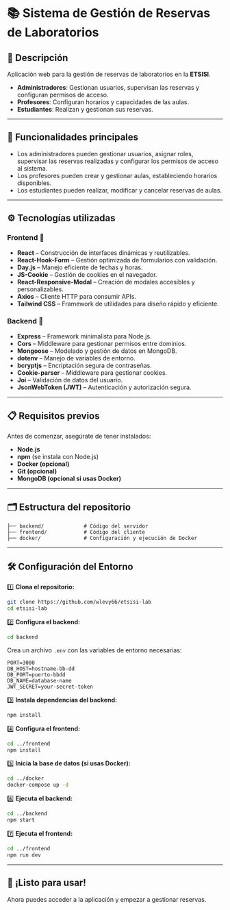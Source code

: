 # 📚 Sistema de Gestión de Reservas de Laboratorios

## 📝 Descripción  
Aplicación web para la gestión de reservas de laboratorios en la **ETSISI**.
- **Administradores**: Gestionan usuarios, supervisan las reservas y configuran permisos de acceso.
- **Profesores**: Configuran horarios y capacidades de las aulas.  
- **Estudiantes**: Realizan y gestionan sus reservas.  

---

## 🎯 Funcionalidades principales
- Los administradores pueden gestionar usuarios, asignar roles, supervisar las reservas realizadas y configurar los permisos de acceso al sistema.  
- Los profesores pueden crear y gestionar aulas, estableciendo horarios disponibles.  
- Los estudiantes pueden realizar, modificar y cancelar reservas de aulas.  

---

## ⚙️ Tecnologías utilizadas  

### **Frontend** 🎨  
- **React** – Construcción de interfaces dinámicas y reutilizables.  
- **React-Hook-Form** – Gestión optimizada de formularios con validación.  
- **Day.js** – Manejo eficiente de fechas y horas.  
- **JS-Cookie** – Gestión de cookies en el navegador.  
- **React-Responsive-Modal** – Creación de modales accesibles y personalizables.  
- **Axios** – Cliente HTTP para consumir APIs.  
- **Tailwind CSS** – Framework de utilidades para diseño rápido y eficiente.  

### **Backend** 🔧  
- **Express** – Framework minimalista para Node.js.  
- **Cors** – Middleware para gestionar permisos entre dominios.  
- **Mongoose** – Modelado y gestión de datos en MongoDB.  
- **dotenv** – Manejo de variables de entorno.  
- **bcryptjs** – Encriptación segura de contraseñas.  
- **Cookie-parser** – Middleware para gestionar cookies.  
- **Joi** – Validación de datos del usuario.  
- **JsonWebToken (JWT)** – Autenticación y autorización segura.  

---

## 📋 Requisitos previos  

Antes de comenzar, asegúrate de tener instalados:  

- **Node.js** 
- **npm** (se instala con Node.js)  
- **Docker (opcional)** 
- **Git (opcional)** 
- **MongoDB (opcional si usas Docker)**

---

## 🗂️ Estructura del repositorio  
```
├── backend/             # Código del servidor
├── frontend/            # Código del cliente
├── docker/              # Configuración y ejecución de Docker
```

---

## 🛠️ Configuración del Entorno  

1️⃣ **Clona el repositorio:**  
```bash
git clone https://github.com/wlevy66/etsisi-lab
cd etsisi-lab
```

2️⃣ **Configura el backend:**  
```bash
cd backend
```
Crea un archivo `.env` con las variables de entorno necesarias:  
```env
PORT=3000
DB_HOST=hostname-bb-dd
DB_PORT=puerto-bbdd
DB_NAME=database-name
JWT_SECRET=your-secret-token
```

3️⃣ **Instala dependencias del backend:**  
```bash
npm install
```

4️⃣ **Configura el frontend:**  
```bash
cd ../frontend
npm install
```

5️⃣ **Inicia la base de datos (si usas Docker):**  
```bash
cd ../docker
docker-compose up -d
```

6️⃣ **Ejecuta el backend:**  
```bash
cd ../backend
npm start
```

7️⃣ **Ejecuta el frontend:**  
```bash
cd ../frontend
npm run dev
```

---

## 🚀 ¡Listo para usar!  
Ahora puedes acceder a la aplicación y empezar a gestionar reservas.  
